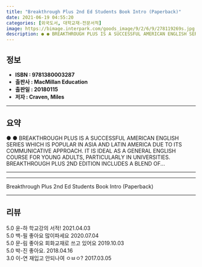 ```yaml
---
title: "Breakthrough Plus 2nd Ed Students Book Intro (Paperback)"
date: 2021-06-19 04:55:20
categories: [외국도서, 대학교재-전문서적]
image: https://bimage.interpark.com/goods_image/9/2/6/9/278119269s.jpg
description: ● ● BREAKTHROUGH PLUS IS A SUCCESSFUL AMERICAN ENGLISH SERIES WHICH IS POPULAR IN ASIA AND LATIN AMERICA DUE TO ITS COMMUNICATIVE APPROACH. IT IS IDEAL AS A G
---
```


## **정보**

- **ISBN : 9781380003287**
- **출판사 : MacMillan Education**
- **출판일 : 20180115**
- **저자 : Craven, Miles**

------



## **요약**

●  ●  BREAKTHROUGH PLUS IS A SUCCESSFUL AMERICAN ENGLISH SERIES WHICH IS POPULAR IN ASIA AND LATIN AMERICA DUE TO ITS COMMUNICATIVE APPROACH. IT IS IDEAL AS A GENERAL ENGLISH COURSE FOR YOUNG ADULTS, PARTICULARLY IN UNIVERSITIES. BREAKTHROUGH PLUS 2ND EDITION INCLUDES A BLEND OF... 

------



------


Breakthrough Plus 2nd Ed Students Book Intro (Paperback) 

------


## **리뷰** 

5.0 윤-하 학교강의 서적! 2021.04.03 <br/>5.0 백-필 좋아요 많이파세요  2020.07.04 <br/>5.0 문-림 좋아요 회화교재로 쓰고 있어요  2019.10.03 <br/>5.0 박-진 좋아요. 2018.04.16 <br/>3.0 이-연 재입고 안되나여 ㅇㅂㅇ? 2017.03.05 <br/>